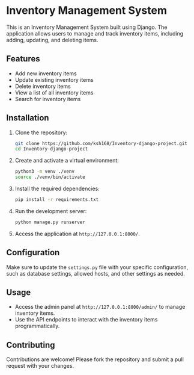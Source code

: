 # Inventory Management System

This is an Inventory Management System built using Django. The application allows users to manage and track inventory items, including adding, updating, and deleting items.

## Features

- Add new inventory items
- Update existing inventory items
- Delete inventory items
- View a list of all inventory items
- Search for inventory items

## Installation

1. Clone the repository:

   ```bash
   git clone https://github.com/ksh168/Inventory-django-project.git
   cd Inventory-django-project
   ```

2. Create and activate a virtual environment:

   ```bash
   python3 -m venv ./venv
   source ./venv/bin/activate
   ```

3. Install the required dependencies:

   ```bash
   pip install -r requirements.txt
   ```

4. Run the development server:

   ```bash
   python manage.py runserver
   ```

5. Access the application at `http://127.0.0.1:8000/`.

## Configuration

Make sure to update the `settings.py` file with your specific configuration, such as database settings, allowed hosts, and other settings as needed.

## Usage

- Access the admin panel at `http://127.0.0.1:8000/admin/` to manage inventory items.
- Use the API endpoints to interact with the inventory items programmatically.

## Contributing

Contributions are welcome! Please fork the repository and submit a pull request with your changes.
